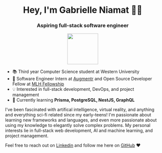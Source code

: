 <h1 align="center">Hey, I'm Gabrielle Niamat 👋🏼 </h1>

<h3 align="center">Aspiring full-stack software engineer</h3> 
<p align="center"><img align="center" src="https://user-images.githubusercontent.com/52351749/127750424-29cad6c0-3f84-4009-b243-e611c6153a03.gif" width="100" height="100"/></p>

- 📚 Third year Computer Science student at Western University
- 💼 Software Engineer Intern at [Augmentr](https://www.linkedin.com/company/augmentr/) and Open Source Developer Fellow at [MLH Fellowship](https://fellowship.mlh.io/)
- 💡 Interested in full-stack development, DevOps, and project management
- 🌱 Currently learning **Prisma, PostgreSQL, NestJS, GraphQL**

I've been fascinated with artifical intelligence, virtual reality, and anything and everything sci-fi related since my early-teens! I'm passionate about learning new frameworks and languages, and even more passionate about using my knowledge to elegantly solve complex problems. My personal interests lie in full-stack web development, AI and machine learning, and project management. 

Feel free to reach out on [Linkedin](https://www.linkedin.com/in/gabrielle-niamat/) and follow me here on [GitHub](https://github.com/pidgey0403) ❤️
